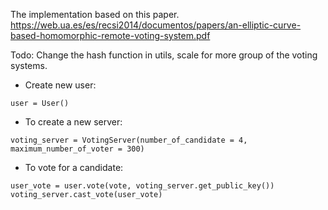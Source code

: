 The implementation based on this paper.
https://web.ua.es/es/recsi2014/documentos/papers/an-elliptic-curve-based-homomorphic-remote-voting-system.pdf

Todo: Change the hash function in utils, scale for more group of the voting systems.

- Create new user: 
```
user = User()
```
- To create a new server: 
```
voting_server = VotingServer(number_of_candidate = 4, maximum_number_of_voter = 300)
```
- To vote for a candidate:
```
user_vote = user.vote(vote, voting_server.get_public_key())
voting_server.cast_vote(user_vote)
```